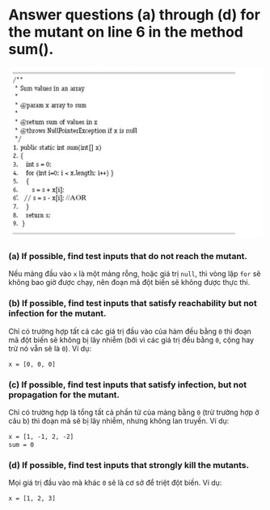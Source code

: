 # Answer questions (a) through (d) for the mutant on line 6 in the method sum().
![](Images/Screenshot2020-10-21183014.png)

### (a) If possible, find test inputs that do not reach the mutant.
Nếu mảng đầu vào ```x``` là một mảng rỗng, hoặc giá trị ```null```, thì vòng lặp ```for``` sẽ không bao giờ được chạy, nên đoạn mã đột biến sẽ không được thực thi.

### (b) If possible, find test inputs that satisfy reachability but not infection for the mutant.
Chỉ có trường hợp tất cả các giá trị đầu vào của hàm đều bằng ```0``` thì đoạn mã đột biến sẽ không bị lây nhiễm (bởi vì các giá trị đều bằng ```0```, cộng hay trừ nó vẫn sẽ là ```0```).
Ví dụ:
```
x = [0, 0, 0]
```

### (c) If possible, find test inputs that satisfy infection, but not propagation for the mutant.
Chỉ có trường hợp là tổng tất cả phần tử của mảng bằng ```0``` (trừ trường hợp ở câu b) thì đoạn mã sẽ bị lây nhiễm, nhưng không lan truyền.
Ví dụ:
```
x = [1, -1, 2, -2]
sum = 0
```

### (d) If possible, find test inputs that strongly kill the mutants.
Mọi giá trị đầu vào mà khác ```0``` sẽ là cơ sở để triệt đột biến.
Ví dụ:
```
x = [1, 2, 3]
```